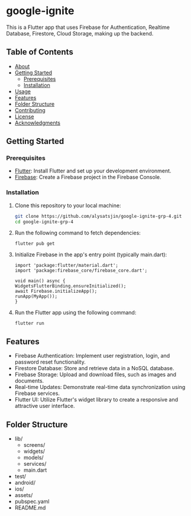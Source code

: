 # google-ignite

This is a Flutter app that uses Firebase for Authentication, Realtime Database, Firestore, Cloud Storage, making up the backend.

## Table of Contents

- [About](#about)
- [Getting Started](#getting-started)
  - [Prerequisites](#prerequisites)
  - [Installation](#installation)
- [Usage](#usage)
- [Features](#features)
- [Folder Structure](#folder-structure)
- [Contributing](#contributing)
- [License](#license)
- [Acknowledgments](#acknowledgments)

## Getting Started

### Prerequisites

- [Flutter](https://flutter.dev/docs/get-started/install): Install Flutter and set up your development environment.
- [Firebase](https://firebase.google.com/docs/flutter/setup): Create a Firebase project in the Firebase Console.

### Installation

1. Clone this repository to your local machine:

   ```bash
   git clone https://github.com/alysatsjin/google-ignite-grp-4.git
   cd google-ignite-grp-4
   ```

2. Run the following command to fetch dependencies:
   ```
   flutter pub get
   ```
3. Initialize Firebase in the app's entry point (typically main.dart):

   ```
   import 'package:flutter/material.dart';
   import 'package:firebase_core/firebase_core.dart';

   void main() async {
   WidgetsFlutterBinding.ensureInitialized();
   await Firebase.initializeApp();
   runApp(MyApp());
   }
   ```

4. Run the Flutter app using the following command:

   ```
   flutter run
   ```

## Features

- Firebase Authentication: Implement user registration, login, and password reset functionality.
- Firestore Database: Store and retrieve data in a NoSQL database.
- Firebase Storage: Upload and download files, such as images and documents.
- Real-time Updates: Demonstrate real-time data synchronization using Firebase services.
- Flutter UI: Utilize Flutter's widget library to create a responsive and attractive user interface.

## Folder Structure

- lib/
  - screens/
  - widgets/
  - models/
  - services/
  - main.dart
- test/
- android/
- ios/
- assets/
- pubspec.yaml
- README.md